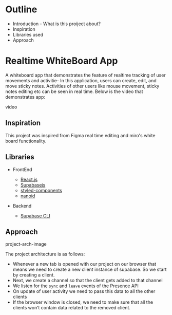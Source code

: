 # Outline

- Introduction - What is this proiject about?
- Inspiration
- Libraries used
- Approach

# Realtime WhiteBoard App

A whiteboard app that demonstrates the feature of realtime tracking of user movements and activitie- In this application, users can create, edit, and move sticky notes. Activities of other users like mouse movement, sticky notes editing etc can be seen in real time. Below is the video that demonstrates app:

video

## Inspiration

This project was inspired from Figma real time editing and miro's white board functionality.

## Libraries

- FrontEnd

  - [React.js](https://react.dev/)
  - [Supabasejs](https://supabase.com/docs/reference/javascript/introduction)
  - [styled-components](https://styled-components.com/docs/basics)
  - [nanoid](https://github.com/ai/nanoid)

- Backend
  - [Supabase CLI](https://supabase.com/docs/guides/cli/getting-started)

## Approach

project-arch-image

The project architecture is as follows:

- Whenever a new tab is opened with our project on our browser that means we need to create a new client instance of supabase. So we start by creating a client.
- Next, we create a channel so that the client gets added to that channel
- We listen for the `sync` and `leave` events of the Presence API
- On update of user activity we need to pass this data to all the other clients
- If the browser window is closed, we need to make sure that all the clients won’t contain data related to the removed client.
